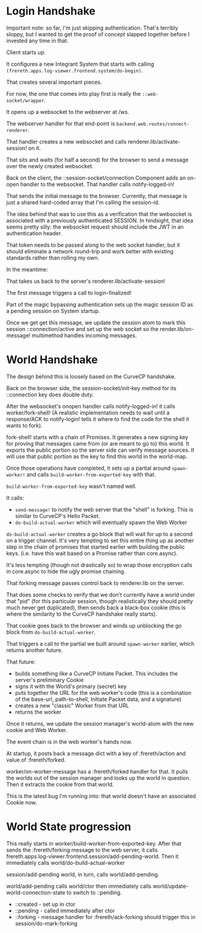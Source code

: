 # Login Handshake

Important note: so far, I'm just skipping authentication. That's
terribly sloppy, but I wanted to get the proof of concept slapped
together before I invested any time in that.

Client starts up.

It configures a new Integrant System that starts with calling
`(frereth.apps.log-viewer.frontend.system/do-begin)`.

That creates several important pieces.

For now, the one that comes into play first is really the
`::web-socket/wrapper`.

It opens up a websocket to the webserver at /ws.

The webserver handler for that end-point is
`backend.web.routes/connect-renderer`.

That handler creates a new websocket and calls
renderer.lib/activate-session! on it.

That sits and waits (for half a second) for the browser to send a
message over the newly created websocket.

Back on the client, the ::session-socket/connection Component adds
an on-open handler to the websocket. That handler calls
notify-logged-in!

That sends the initial message to the browser. Currently, that
message is just a shared hard-coded array that I'm calling the
session-id.

The idea behind that was to use this as a verification that the
websocket is associated with a previously authenticated SESSION. In
hindsight, that idea seems pretty silly: the websocket request should
include the JWT in an authentication header.

That token needs to be passed along to the web socket handler, but it
should eliminate a network round-trip and work better with existing
standards rather than rolling my own.

In the meantime:

That takes us back to the server's renderer.lib/activate-session!

The first message triggers a call to login-finalized!

Part of the magic bypassing authentication sets up the magic session ID
as a pending session on System startup.

Once we get get this message, we update the session atom to mark this
session ::connection/active and set up the web socket so the
render.lib/on-message! multimethod handles incoming messages.

# World Handshake

The design behind this is loosely based on the CurveCP handshake.

Back on the browser side, the session-socket/init-key method for its
::connection key does double duty.

After the websocket's onopen handler calls notify-logged-in! it calls
worker/fork-shell! (A realistic implementation needs to wait until
a response/ACK to notify-login! tells it where to find the code for
the shell it wants to fork).

fork-shell! starts with a chain of Promises. It generates a new signing
key for proving that messages came
from (or are meant to go to) this world. It exports the public portion
so the server side can verify message sources. It will use that public
portion as the key to find this world in the world-map.

Once those operations have completed, it sets up a partial around
`spawn-worker!` and calls `build-worker-from-exported-key` with that.

`build-worker-from-exported-key` wasn't named well.

It calls:
* `send-message!` to notify the web server that the "shell" is forking.
  This is similar to CurveCP's Hello Packet.
* `do-build-actual-worker` which will eventually spawn the Web Worker

`do-build-actual-worker` creates a go block that will wait for up to
a second on a trigger channel. It's very tempting to set this entire
thing up as another step in the chain of promises that started earlier
with building the public keys. (i.e. have this wait based on a Promise
rather than core.async).

It's less tempting (though not drastically so) to wrap those encryption
calls in core.async to hide the ugly promise chaining.

That forking message passes control back to renderer.lib on the server.

That does some checks to verify that we don't currently have a world
under that "pid" (for this particular session, though realistically
they should pretty much never get duplicated), then sends back a
black-box cookie (this is where the similarity to the CurveCP handshake
really starts).

That cookie goes back to the browser and winds up unblocking the go block
from `do-build-actual-worker`.

That triggers a call to the partial we built around `spawn-worker` earlier,
which returns another future.

That future:
* builds something like a CurveCP Initiate Packet. This includes the
  server's preliminary Cookie
* signs it with the World's primary (secret) key
* puts together the URL for the web worker's code (this is a combination
  of the base-url, path-to-shell, Initiate Packet data, and a signature)
* creates a new "classic" Worker from that URL
* returns the worker

Once it returns, we update the session manager's world-atom with the
new cookie and Web Worker.

The event chain is in the web worker's hands now.

At startup, it posts back a message dict with a key of
:frereth/action and value of :frereth/forked.

worker/on-worker-message has a :frereth/forked handler for that.
It pulls the worlds out of the session manager and looks up the world
in question. Then it extracts the cookie from that world.

This is the latest bug I'm running into: that world doesn't have an
associated Cookie now.

# World State progression

This really starts in
worker/build-worker-from-exported-key. After that sends the
:frereth/forking message to the web server, it calls
frereth.apps.log-viewer.frontend.session/add-pending-world.
Then it immediately calls world/do-build-actual-worker

session/add-pending world, in turn, calls world/add-pending.

world/add-pending calls world/ctor then immediately calls
world/update-world-connection-state to switch to ::pending.

* ::created - set up in ctor
* ::pending - called immediately after ctor
* ::forking - message handler for :frereth/ack-forking should
  trigger this in session/do-mark-forking
